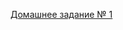 [Домашнее задание № 1](https://github.com/olesyagrishina/HW_Y_Lab_/tree/9165ff6a83151971327512b485b618f8dcac8fb7/%D0%94%D0%97%201)
